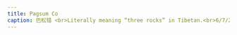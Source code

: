 ```yaml
---
title: Pagsum Co
caption: 巴松错 <br>Literally meaning “three rocks” in Tibetan.<br>6/7/2024 Tibet, China<br>Shot by iphone
---
```



